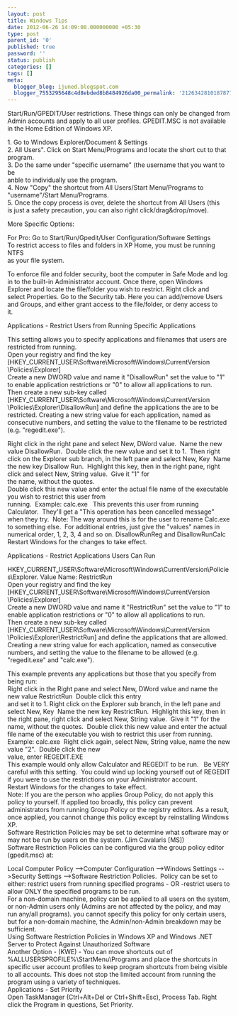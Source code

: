 ```yaml
---
layout: post
title: Windows Tips
date: 2012-06-26 14:09:00.000000000 +05:30
type: post
parent_id: '0'
published: true
password: ''
status: publish
categories: []
tags: []
meta:
  blogger_blog: ijuned.blogspot.com
  blogger_7553295648c4d8ebded8b8484926da00_permalink: '212634281018787728'
---
```

<div dir="ltr" style="text-align:left;">Start/Run/GPEDIT/User restrictions. These things can only be changed from <br />Admin accounts and apply to all user profiles. GPEDIT.MSC is not available <br />in <span class="IL_AD" id="IL_AD11">the Home<span class="IL_AD_ICON"></span></span> Edition of <span class="IL_AD" id="IL_AD8">Windows XP<span class="IL_AD_ICON"></span></span>. </p>
<p>1. Go to Windows Explorer/Document &amp; Settings <br />2. All Users". Click on Start Menu/Programs and locate the short cut to that <br />program. <br />3. Do the same under "specific username" (the username that you want to be <br />anble to individually use the program. <br />4. Now "Copy" the shortcut from All Users/Start Menu/Programs to <br />"username"/Start Menu/Programs. <br />5. Once the copy process is over, delete the shortcut from All Users (this <br />is just a safety <span class="IL_AD" id="IL_AD3">precaution<span class="IL_AD_ICON"></span></span>, you can also right click/drag&amp;drop/move). </p>
<p>More Specific Options: </p>
<p>For Pro: Go to Start/Run/Gpedit/User Configuration/Software Settings <br />To restrict access to files and folders in XP Home, you must be running NTFS <br />as your file system. </p>
<p>To enforce file and folder security, boot the computer in Safe Mode and log <br />in to the built-in <span class="IL_AD" id="IL_AD5">Administrator account<span class="IL_AD_ICON"></span></span>. Once there, open Windows <br />Explorer and locate the file/folder you wish to restrict. Right click and <br />select Properties. Go to the Security tab. Here you can add/remove Users <br />and Groups, and either grant access to the file/folder, or deny access to <br />it. </p>
<p><span class="IL_AD" id="IL_AD4">Applications<span class="IL_AD_ICON"></span></span> - Restrict Users from Running Specific Applications </p>
<p>This setting allows you to specify applications and filenames that users are restricted from running. <br />Open your registry and find the key [HKEY_CURRENT_USER\Software\Microsoft\Windows\CurrentVersion \Policies\Explorer] <br />Create a new DWORD value and name it "DisallowRun" set the value to "1" to enable <span class="IL_AD" id="IL_AD2">application<span class="IL_AD_ICON"></span></span> restrictions or "0" to allow all applications to run. <br />Then  create a new sub-key called  [HKEY_CURRENT_USER\Software\Microsoft\Windows\CurrentVersion  \Policies\Explorer\DisallowRun] and define the applications the are to be restricted. Creating a new string value for each application, named as consecutive numbers, and setting the value to the filename to be restricted (e.g. "regedit.exe"). </p>
<p>Right  click in the right pane and select New, DWord value.  Name the new  value DisallowRun.  Double click the new value and set it to 1.  Then  right click on the Explorer sub branch, in the left pane and select New,  Key  Name the new key Disallow Run.  Highlight this key, then in the  right pane, right click and select New, String value.  Give it "1" for <br />the name, without the quotes.  <br />Double <span class="IL_AD" id="IL_AD1">click this<span class="IL_AD_ICON"></span></span> new value and enter the actual file name of the executable you wish to restrict this user from <br />running.   Example: calc.exe   This prevents this user from running Calculator.   They'll get a "This operation has been cancelled message" when they  try.  Note: The way around this is for <span class="IL_AD" id="IL_AD10">the user<span class="IL_AD_ICON"></span></span> to rename Calc.exe to something else.  For additional entries, just  give the "values" names in numerical order, 1, 2, 3, 4 and so on.  DisallowRunReg and DisallowRunCalc<br />Restart Windows for the changes to take effect. </p>
<p>Applications - Restrict Applications Users Can Run </p>
<p>HKEY_CURRENT_USER\Software\Microsoft\Windows\CurrentVersion\Policies\Explorer. Value Name: RestrictRun<br />Open your registry and find the key [HKEY_CURRENT_USER\Software\Microsoft\Windows\CurrentVersion \Policies\Explorer] <br />Create a new DWORD value and name it "RestrictRun" set the value to "1" to enable application restrictions or "0" to allow all applications to run. <br />Then  create a new sub-key called  [HKEY_CURRENT_USER\Software\Microsoft\Windows\CurrentVersion  \Policies\Explorer\RestrictRun] and define the applications that are allowed. Creating a new string value for each application, named as consecutive numbers, and setting the value to the filename to be allowed (e.g. "regedit.exe" and "calc.exe"). </p>
<p>This example prevents any applications but those that you specify from being run:<br />Right click in the Right pane and select New, DWord value and name the new value RestrictRun  Double click this entry <br />and  set it to 1. Right click on the Explorer sub branch, in the left pane  and select New, Key  Name the new key RestrictRun.  Highlight this key,  then in the right pane, right click and select New, String value.  Give  it "1" for the name, without the quotes.  Double click this new value  and enter the actual file name of the executable you wish to restrict  this user from running. Example: calc.exe  Right click again, select  New, String value, name the new value "2".  Double click the new <br />value, enter REGEDIT.EXE<br />This  example would only allow Calculator and REGEDIT to be run.   Be VERY  careful with this setting.  You could wind up locking yourself out of  REGEDIT if you were to use the restrictions on your Administrator account.<br />Restart Windows for the changes to take effect. <br />Note:  If you are the person who applies Group Policy, do not apply this  policy to yourself. If applied too broadly, this policy can prevent  administrators from running Group Policy or the <span class="IL_AD" id="IL_AD6">registry editors<span class="IL_AD_ICON"></span></span>. As a result, once applied, you cannot change this policy except by reinstalling Windows XP. <br />Software  Restriction Policies may be set to determine what software may or may  not be run by users on the system. (Jim Cavalaris [MS])<br />Software Restriction Policies can be configured via the group policy editor (gpedit.msc) at:</p>
<p>Local Computer Policy --&gt;Computer Configuration --&gt;Windows Settings --&gt;<span class="IL_AD" id="IL_AD9">Security Settings<span class="IL_AD_ICON"></span></span> --&gt;Software Restriction Policies.  Policy can be set to either:  restrict users from running specified programs - OR -restrict users to  allow ONLY the specified programs to be run.<br />For a non-domain  machine, policy can be applied to all users on the system, or non-Admin  users only (Admins are not affected by the policy, and may run any/all  programs). you cannot specify this policy for only certain users, but  for a non-domain machine, the Admin/non-Admin breakdown may be  sufficient.<br />Using Software Restriction Policies in Windows XP and Windows .NET Server to Protect Against Unauthorized Software<br />Another Option - (KWE) - You can move shortcuts out of %ALLUSERSPROFILE%\StartMenu\Programs and place the shortcuts in specific <span class="IL_AD" id="IL_AD7">user account<span class="IL_AD_ICON"></span></span> profiles to keep program shortcuts from being visible to all accounts.  This does not stop the limited account from running the program using a  variety of techniques.<br />Applications - Set Priority<br />Open TaskManager (Ctrl+Alt+Del or Ctrl+Shift+Esc), Process Tab. Right click the Program in questions, Set Priority.</div>
